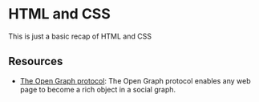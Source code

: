 # HTML and CSS

This is just a basic recap of HTML and CSS

## Resources

- [The Open Graph protocol](https://ogp.me/): The Open Graph protocol enables any web page to become a rich object in a social graph.
